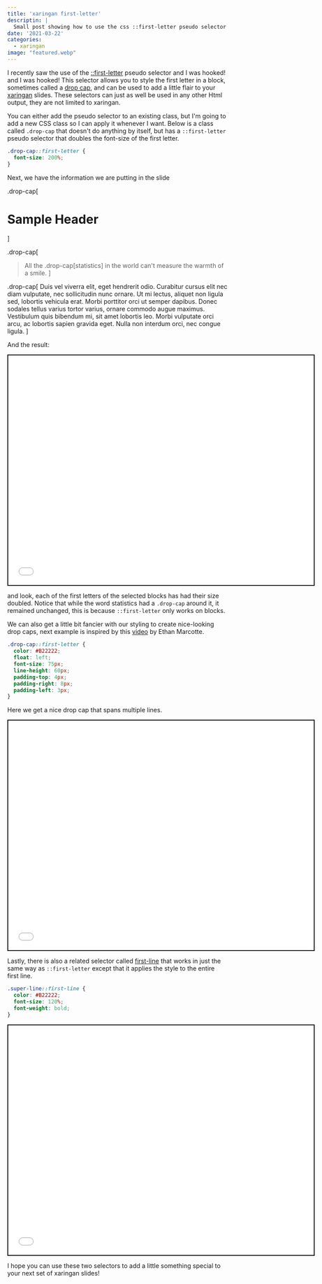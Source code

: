 ```yaml
---
title: 'xaringan first-letter'
descriptin: |
  Small post showing how to use the css ::first-letter pseudo selector to create more interesting slides.
date: '2021-03-22'
categories:
  - xaringan
image: "featured.webp"
---
```





I recently saw the use of the  [::first-letter](https://css-tricks.com/almanac/selectors/f/first-letter/) pseudo selector and I was hooked! and I was hooked! This selector allows you to style the first letter in a block, sometimes called a [drop cap](https://en.wikipedia.org/wiki/Initial), and can be used to add a little flair to your [xaringan](https://github.com/yihui/xaringan) slides. These selectors can just as well be used in any other Html output, they are not limited to xaringan.

You can either add the pseudo selector to an existing class, but I'm going to add a new CSS class so I can apply it whenever I want. Below is a class called `.drop-cap` that doesn't do anything by itself, but has a `::first-letter` pseudo selector that doubles the font-size of the first letter.


```css
.drop-cap::first-letter {
  font-size: 200%;
}
```


<style type="text/css">
.drop-cap::first-letter {
  font-size: 200%;
}
</style>

Next, we have the information we are putting in the slide

.drop-cap[
# Sample Header
]

.drop-cap[
> All the .drop-cap[statistics] in the world can't measure the warmth of a smile.
]

.drop-cap[
Duis vel viverra elit, eget hendrerit odio. Curabitur cursus elit nec diam vulputate, nec sollicitudin nunc ornare. Ut mi lectus, aliquet non ligula sed, lobortis vehicula erat. Morbi porttitor orci ut semper dapibus. Donec sodales tellus varius tortor varius, ornare commodo augue maximus. Vestibulum quis bibendum mi, sit amet lobortis leo. Morbi vulputate orci arcu, ac lobortis sapien gravida eget. Nulla non interdum orci, nec congue ligula.
]

And the result:

<div class="iframe-container iframe-slides"><iframe src="_first-letter.html" width="700px" height="525px" style="border:2px solid currentColor;" data-external=1></iframe></div>

and look, each of the first letters of the selected blocks has had their size doubled. Notice that while the word statistics had a `.drop-cap` around it, it remained unchanged, this is because `::first-letter` only works on blocks.

We can also get a little bit fancier with our styling to create nice-looking drop caps, next example is inspired by this [video](https://thegymnasium.com/take5/creating-beautiful-and-accessible-drop-caps) by Ethan Marcotte.


```css
.drop-cap::first-letter {
  color: #B22222;
  float: left;
  font-size: 75px;
  line-height: 60px;
  padding-top: 4px;
  padding-right: 8px;
  padding-left: 3px;
}
```


<style type="text/css">
.drop-cap::first-letter {
  color: #B22222;
  float: left;
  font-size: 75px;
  line-height: 60px;
  padding-top: 4px;
  padding-right: 8px;
  padding-left: 3px;
}
</style>

Here we get a nice drop cap that spans multiple lines.

<div class="iframe-container iframe-slides"><iframe src="_fancy-first-letter.html" width="700px" height="525px" style="border:2px solid currentColor;" data-external=1></iframe></div>

Lastly, there is also a related selector called [first-line](https://www.w3schools.com/cssref/sel_firstline.asp) that works in just the same way as `::first-letter` except that it applies the style to the entire first line.


```css
.super-line::first-line {
  color: #B22222;
  font-size: 120%;
  font-weight: bold;
}
```


<style type="text/css">
.super-line::first-line {
  color: #B22222;
  font-size: 120%;
  font-weight: bold;
}
</style>

<div class="iframe-container iframe-slides"><iframe src="_first-line.html" width="700px" height="525px" style="border:2px solid currentColor;" data-external=1></iframe></div>

I hope you can use these two selectors to add a little something special to your next set of xaringan slides!
